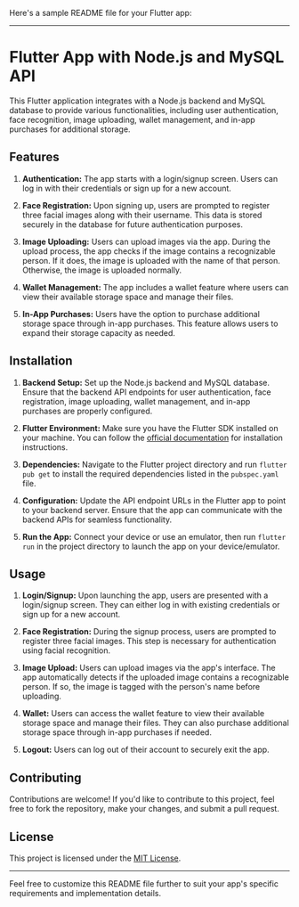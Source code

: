 Here's a sample README file for your Flutter app:

---

# Flutter App with Node.js and MySQL API

This Flutter application integrates with a Node.js backend and MySQL database to provide various functionalities, including user authentication, face recognition, image uploading, wallet management, and in-app purchases for additional storage.

## Features

1. **Authentication:** The app starts with a login/signup screen. Users can log in with their credentials or sign up for a new account.

2. **Face Registration:** Upon signing up, users are prompted to register three facial images along with their username. This data is stored securely in the database for future authentication purposes.

3. **Image Uploading:** Users can upload images via the app. During the upload process, the app checks if the image contains a recognizable person. If it does, the image is uploaded with the name of that person. Otherwise, the image is uploaded normally.

4. **Wallet Management:** The app includes a wallet feature where users can view their available storage space and manage their files.

5. **In-App Purchases:** Users have the option to purchase additional storage space through in-app purchases. This feature allows users to expand their storage capacity as needed.

## Installation

1. **Backend Setup:** Set up the Node.js backend and MySQL database. Ensure that the backend API endpoints for user authentication, face registration, image uploading, wallet management, and in-app purchases are properly configured.

2. **Flutter Environment:** Make sure you have the Flutter SDK installed on your machine. You can follow the [official documentation](https://flutter.dev/docs/get-started/install) for installation instructions.

3. **Dependencies:** Navigate to the Flutter project directory and run `flutter pub get` to install the required dependencies listed in the `pubspec.yaml` file.

4. **Configuration:** Update the API endpoint URLs in the Flutter app to point to your backend server. Ensure that the app can communicate with the backend APIs for seamless functionality.

5. **Run the App:** Connect your device or use an emulator, then run `flutter run` in the project directory to launch the app on your device/emulator.

## Usage

1. **Login/Signup:** Upon launching the app, users are presented with a login/signup screen. They can either log in with existing credentials or sign up for a new account.

2. **Face Registration:** During the signup process, users are prompted to register three facial images. This step is necessary for authentication using facial recognition.

3. **Image Upload:** Users can upload images via the app's interface. The app automatically detects if the uploaded image contains a recognizable person. If so, the image is tagged with the person's name before uploading.

4. **Wallet:** Users can access the wallet feature to view their available storage space and manage their files. They can also purchase additional storage space through in-app purchases if needed.

5. **Logout:** Users can log out of their account to securely exit the app.

## Contributing

Contributions are welcome! If you'd like to contribute to this project, feel free to fork the repository, make your changes, and submit a pull request.

## License

This project is licensed under the [MIT License](LICENSE).

---

Feel free to customize this README file further to suit your app's specific requirements and implementation details.
